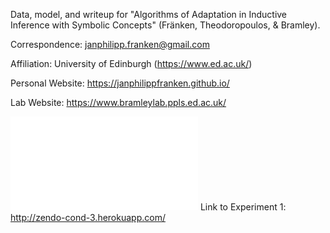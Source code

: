 Data, model, and writeup for "Algorithms of Adaptation in Inductive Inference with Symbolic Concepts" (Fränken, Theodoropoulos, & Bramley). 

Correspondence: janphilipp.franken@gmail.com

Affiliation: University of Edinburgh (https://www.ed.ac.uk/)

Personal Website: https://janphilippfranken.github.io/

Lab Website: https://www.bramleylab.ppls.ed.ac.uk/

![fig](/writeup/doc_source/img/fig_1_zendo.pdf)
Link to Experiment 1: http://zendo-cond-3.herokuapp.com/




